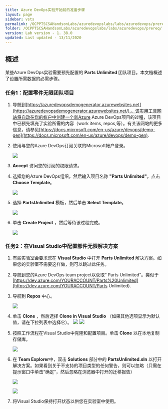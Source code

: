 ```yaml
---
title: Azure DevOps实验开始前的准备步骤
layout: page
sidebar: vsts
permalink: /OCPPTSCSAHandsonLabs/azuredevopslabs/labs/azuredevops/prereq/
folder: /OCPPTSCSAHandsonLabs/azuredevopslabs/labs/azuredevops/prereq/
version: Lab version - 1. 38.0
updated: Last updated - 13/11/2020
---
```

<a name="概述"></a>
## 概述 ##
某些Azure DevOps实验需要预先配置的 **Parts Unlimited** 团队项目。本文档概述了设置所需数据的必需步骤。

<a name="Ex0Task1"> </a>
### 任务1：配置零件无限团队项目 ###

1. 导航到[https://azuredevopsdemogenerator.azurewebsites.net](https://azuredevopsdemogenerator.azurewebsites.net/).。该实用工具网站将自动在您的帐户中创建一个新Azure Azure DevOps项目的过程，该项目中已预先填充了实验所需的内容（work items, repos,等）。有关该网站的更多信息，请参见[https://docs.microsoft.com/en-us/azure/devops/demo-gen](https://docs.microsoft.com/en-us/azure/devops/demo-gen).

1. 使用与您的Azure DevOps订阅关联的Microsoft帐户登录。

   ![](images/000.png)

1.  **Accept** 访问您的订阅的权限请求。

1. 选择您的Azure DevOps组织，然后输入项目名称 **"Parts Unlimited"**。点击 **Choose Template**。

   ![](images/001.png)

1. 选择 **PartsUnlimited** 模板，然后单击 **Select Template**。

   ![](images/002.png)

1. 单击 **Create Project** ，然后等待该过程完成。

   ![](images/003.png)

<a name="Ex0Task2"> </a>
### 任务2：在Visual Studio中配置部件无限解决方案 ###

1. 有些实验室会要求您在 **Visual Studio** 中打开 **Parts Unlimited** 解决方案。如果您的实验室不需要这样做，则可以跳过此任务。

1. 导航到您的Azure DevOps team project以获取“ Parts Unlimited”。类似于[https://dev.azure.com/YOURACCOUNT/Parts%20Unlimited](https://dev.azure.com/YOURACCOUNT/Parts Unlimited).

1. 导航到 **Repos** 中心。

   ![](images/004.png)

1. 单击 **Clone** ，然后选择 **Clone in Visual Studio** （如果其他选项显示为默认值，请在下拉列表中选择它）。
   ![](images/clone.png)
   ![](images/005.png)

1. 按照工作流程在Visual Studio中克隆和配置项目。单击 **Clone** 以在本地复制存储库。

   ![](images/clone-2.png)

1. 在 **Team Explorer**中，双击 **Solutions** 部分中的 **PartsUnlimited.sln** 以打开解决方案。如果看到关于不支持的项目类型的任何警告，则可以忽略（只需在提示窗口中单击“确定”，然后忽略在浏览器中打开的迁移报告）

   ![](images/007.png)

   ![](images/unsupported.png)

1. 将Visual Studio保持打开状态以供您在实验室中使用。
